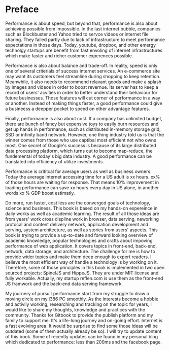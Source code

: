 # Preface

Performance is about speed, but beyond that, performance is also about achieving possible from impossible. In the last internet bubble, companies such as Blockbuster and Yahoo tried to servce videos or internet file sharing. They failed partly due to lack of infrastructure to meet performance expectations in those days. Today, youtube, dropbox, and other emergy technolgy startups are benefit from fast envoling of internet infrastructures which make faster and richer customer experences possible.

Performance is also about balance and trade-off. In reality, speed is only one of several criterials of success internet services. An e-commerce site may want its customers feel streamline during shopping to keep retention. Meanwhile, it also needs to recommend relavant goods and make a splash by images and videos in order to boost revernue. Its server has to keep a record of users' acvities in order to better understand their behaviour for future businesses. Those features will cut corner of performance in a way or another. Instead of making things faster, a good performance could give a busineess a deepper pocket to speed on other advantage features.

Finally, performance is also about cost. If a company has unlimited budget, there are bunch of fancy but expensive toys to easily burn resources and get up hands in performance, such as distributed in-memory storage grid, SSD or infinity band network. However, one thing industry told us is that the winner comes from those who use captibal most efficient not who owns most. One secret of Google's success is because of its large distributed data processing platform, which turns out to become map-reduce, the fundemental of today's big data industry. A good performance can be translated into efficiency of utilize investments.

Performance is crititcal for average users as well as business owners. Today the average internet accessing time for a US adult is xx hours. xx% of those hours are waiting for response. That means 10% improvement in loading performance can save xx hours every day in US alone, in another words xx % GDP boost estimatly.

Do more, run faster, cost less are the converged goals of technology, science and business. This book is based on my hands-on expereince in daily works as well as academic learning. The result of all those ideas are from years' work cross displine work in browser, data serving, neworking protocal and content delivery network, application development and serving, system architecture, as well as stories from users' aspects. This book is trying to provide a up-to-date and forward looking overview of academic knowledge, popular technologies and crafts about impoving performance of web application. It covers topics in front-end, back-end, network, data storage, and architecture. The challenge for me is how to provide wider topics and make them deep enough to expert readers. I believe the most efficient way of handle a technology is by working on it. Therefore, some of those principles in this book is implemented in two open sourced projects: SpinelJS and HippeJS. They are under MIT license and fully workable. Actually, my startup reflen.com is use them as the front-end JS framwork and the back-end data serving framework.

My journery of pursuit performance start from my struggle to draw a moving circle on my i386 PC smoothly. As the interests become a hobbie and activily working, researching and tracking on the topic for years, I would like to share my thoughts, knowledge and practices with the community. Thanks for Gitbook to provide the publish platform and my family to support me. It's a life-long journey and on-going effort. Internet is a fast evolving area. It would be surprise to find some those ideas will be outdated (some of them actually already be so). I will try to update content of this book. Some of recently updates can be found in my personal blog which dedicated to performance: less than 200ms and the facebook page.




